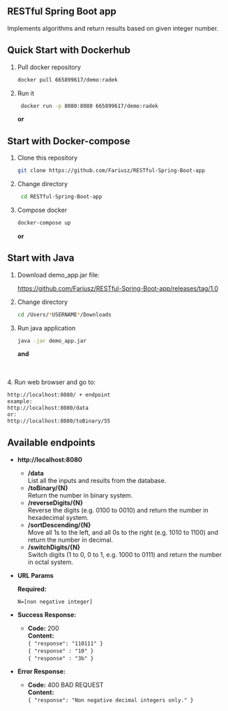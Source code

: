 **RESTful Spring Boot app**
----
Implements algorithms and return results based on given integer number.

## Quick Start with Dockerhub

1. Pull docker repository

   ```bash
   docker pull 665899617/demo:radek
   ```

1. Run it

   ```bash
    docker run -p 8080:8080 665899617/demo:radek
   ```
   
   **or**

## Start with Docker-compose

1. Clone this repository

   ```bash
   git clone https://github.com/Fariusz/RESTful-Spring-Boot-app
   ```

1. Change directory

   ```bash
    cd RESTful-Spring-Boot-app
   ```

1. Compose docker

   ```bash
   docker-compose up
   ```
   
      **or**


## Start with Java
1. Download demo_app.jar file:<br>

    https://github.com/Fariusz/RESTful-Spring-Boot-app/releases/tag/1.0

1. Change directory
   
   ```bash
   cd /Users/*USERNAME*/Downloads

   ```
1. Run java application

   ```bash
   java -jar demo_app.jar
   ```

    **and**

<br><br>
4. Run web browser and go to:

   ```bash
   http://localhost:8080/ + endpoint 
   example:
   http://localhost:8080/data
   or: 
   http://localhost:8080/toBinary/55
   ```
## Available endpoints
* **http://localhost:8080**

    * **/data**
      <br>List all the inputs and results from the database.
    * **/toBinary/{N}**
      <br>Return the number in binary system.
    * **/reverseDigits/{N}**
      <br>Reverse the digits (e.g. 0100 to 0010) and return the number in hexadecimal system.
    * **/sortDescending/{N}**
      <br>Move all 1s to the left, and all 0s to the right (e.g. 1010 to 1100) and return the number in decimal.
    * **/switchDigits/{N}**
    <br>Switch digits (1 to 0, 0 to 1, e.g. 1000 to 0111) and return the number in octal system.


*  **URL Params**

   **Required:**

   `N=[non negative integer]`


* **Success Response:**

    * **Code:** 200 <br />
      **Content:** 
     <br> `{ "response": "110111" }` 
     <br> `{ "response" : "10" }`
     <br> `{ "response" : "3b" }`

* **Error Response:**

    * **Code:** 400 BAD REQUEST <br />
      **Content:** <br>`{ "response": "Non negative decimal integers only." }`
      
